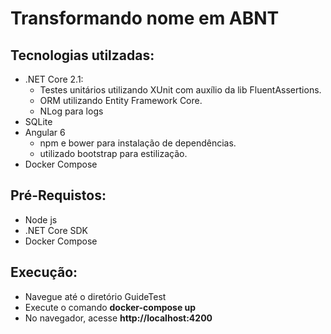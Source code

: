 # Transformando nome em ABNT

## Tecnologias utilzadas:
- .NET Core 2.1:
    - Testes unitários utilizando XUnit com auxílio da lib FluentAssertions.
    - ORM utilizando Entity Framework Core.
    - NLog para logs
- SQLite
- Angular 6
    - npm e bower para instalação de dependências.
    - utilizado bootstrap para estilização.
- Docker Compose

## Pré-Requistos:
- Node js
- .NET Core SDK
- Docker Compose

## Execução:
- Navegue até o diretório GuideTest
- Execute o comando **docker-compose up**
- No navegador, acesse **http://localhost:4200**
